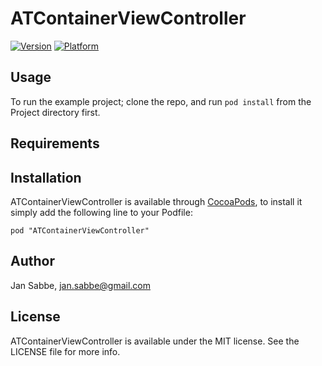 # ATContainerViewController

[![Version](http://cocoapod-badges.herokuapp.com/v/ATContainerViewController/badge.png)](http://cocoadocs.org/docsets/ATContainerViewController)
[![Platform](http://cocoapod-badges.herokuapp.com/p/ATContainerViewController/badge.png)](http://cocoadocs.org/docsets/ATContainerViewController)

## Usage

To run the example project; clone the repo, and run `pod install` from the Project directory first.

## Requirements

## Installation

ATContainerViewController is available through [CocoaPods](http://cocoapods.org), to install
it simply add the following line to your Podfile:

    pod "ATContainerViewController"

## Author

Jan Sabbe, jan.sabbe@gmail.com

## License

ATContainerViewController is available under the MIT license. See the LICENSE file for more info.

